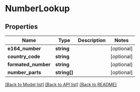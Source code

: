 # NumberLookup

## Properties
Name | Type | Description | Notes
------------ | ------------- | ------------- | -------------
**e164_number** | **string** |  | [optional] 
**country_code** | **string** |  | [optional] 
**formated_number** | **string** |  | [optional] 
**number_parts** | **string[]** |  | [optional] 

[[Back to Model list]](../README.md#documentation-for-models) [[Back to API list]](../README.md#documentation-for-api-endpoints) [[Back to README]](../README.md)


